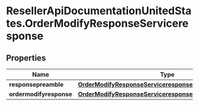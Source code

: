 # ResellerApiDocumentationUnitedStates.OrderModifyResponseServiceresponse

## Properties

Name | Type | Description | Notes
------------ | ------------- | ------------- | -------------
**responsepreamble** | [**OrderModifyResponseServiceresponseResponsepreamble**](OrderModifyResponseServiceresponseResponsepreamble.md) |  | [optional] 
**ordermodifyresponse** | [**OrderModifyResponseServiceresponseOrdermodifyresponse**](OrderModifyResponseServiceresponseOrdermodifyresponse.md) |  | [optional] 


